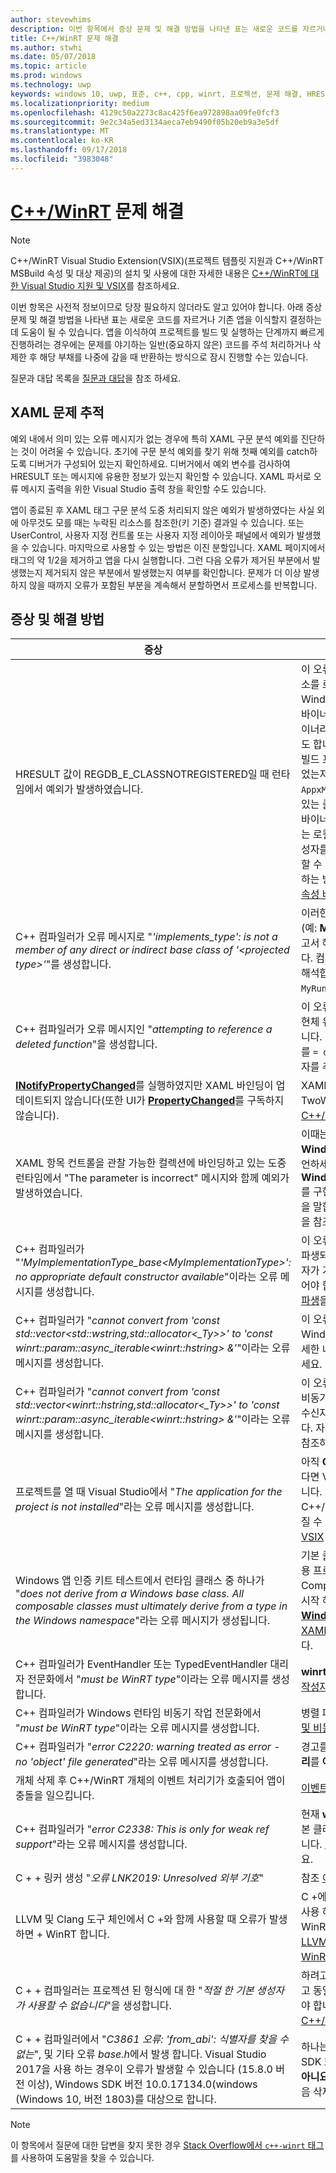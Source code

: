 ```yaml
---
author: stevewhims
description: 이번 항목에서 증상 문제 및 해결 방법을 나타낸 표는 새로운 코드를 자르거나 기존 앱을 이식할지 결정하는 데 도움이 될 수 있습니다.
title: C++/WinRT 문제 해결
ms.author: stwhi
ms.date: 05/07/2018
ms.topic: article
ms.prod: windows
ms.technology: uwp
keywords: windows 10, uwp, 표준, c++, cpp, winrt, 프로젝션, 문제 해결, HRESULT, 오류
ms.localizationpriority: medium
ms.openlocfilehash: 4129c50a2273c8ac425f6ea972898aa09fe0fcf3
ms.sourcegitcommit: 9e2c34a5ed3134aeca7eb9490f05b20eb9a3e5df
ms.translationtype: MT
ms.contentlocale: ko-KR
ms.lasthandoff: 09/17/2018
ms.locfileid: "3983048"
---
```

# <a name="troubleshooting-cwinrtwindowsuwpcpp-and-winrt-apisintro-to-using-cpp-with-winrt-issues"></a>[C++/WinRT](/windows/uwp/cpp-and-winrt-apis/intro-to-using-cpp-with-winrt) 문제 해결
> [!NOTE]
> C++/WinRT Visual Studio Extension(VSIX)(프로젝트 템플릿 지원과 C++/WinRT MSBuild 속성 및 대상 제공)의 설치 및 사용에 대한 자세한 내용은 [C++/WinRT에 대한 Visual Studio 지원 및 VSIX](intro-to-using-cpp-with-winrt.md#visual-studio-support-for-cwinrt-and-the-vsix)를 참조하세요.

이번 항목은 사전적 정보이므로 당장 필요하지 않더라도 알고 있어야 합니다. 아래 증상 문제 및 해결 방법을 나타낸 표는 새로운 코드를 자르거나 기존 앱을 이식할지 결정하는 데 도움이 될 수 있습니다. 앱을 이식하여 프로젝트를 빌드 및 실행하는 단계까지 빠르게 진행하려는 경우에는 문제를 야기하는 일반(중요하지 않은) 코드를 주석 처리하거나 삭제한 후 해당 부채를 나중에 갚을 때 반환하는 방식으로 잠시 진행할 수는 있습니다.

질문과 대답 목록을 [질문과 대답](faq.md)을 참조 하세요.

## <a name="tracking-down-xaml-issues"></a>XAML 문제 추적
예외 내에서 의미 있는 오류 메시지가 없는 경우에 특히 XAML 구문 분석 예외를 진단하는 것이 어려울 수 있습니다. 초기에 구문 분석 예외를 찾기 위해 첫째 예외를 catch하도록 디버거가 구성되어 있는지 확인하세요. 디버거에서 예외 변수를 검사하여 HRESULT 또는 메시지에 유용한 정보가 있는지 확인할 수 있습니다. XAML 파서로 오류 메시지 출력을 위한 Visual Studio 출력 창을 확인할 수도 있습니다.

앱이 종료된 후 XAML 태그 구문 분석 도중 처리되지 않은 예외가 발생하였다는 사실 외에 아무것도 모를 때는 누락된 리소스를 참조한(키 기준) 결과일 수 있습니다. 또는 UserControl, 사용자 지정 컨트롤 또는 사용자 지정 레이아웃 패널에서 예외가 발생했을 수 있습니다. 마지막으로 사용할 수 있는 방법은 이진 분할입니다. XAML 페이지에서 태그의 약 1/2을 제거하고 앱을 다시 실행합니다. 그런 다음 오류가 제거된 부분에서 발생했는지 제거되지 않은 부분에서 발생했는지 여부를 확인합니다. 문제가 더 이상 발생하지 않을 때까지 오류가 포함된 부분을 계속해서 분할하면서 프로세스를 반복합니다.

## <a name="symptoms-and-remedies"></a>증상 및 해결 방법
| 증상 | 해결 방법 |
|---------|--------|
| HRESULT 값이 REGDB_E_CLASSNOTREGISTERED일 때 런타임에서 예외가 발생하였습니다. | 이 오류가 발생하는 한 가지 원인은 Windows 런타임 구성 요소를 로드할 수 없기 때문입니다. 이때는 구성 요소의 Windows 런타임 메타데이터 파일(`.winmd`) 이름이 구성 요소 바이너리의 이름(`.dll`)과 동일한지 확인하세요. 구성 요소 바이너리는 프로젝트의 이름이자 루트 네임스페이스의 이름이기도 합니다. 또한 Windows 런타임 메타데이터와 바이너리가 빌드 프로세스를 통해 사용할 앱의 `Appx` 폴더로 정확히 복사되었는지도 확인하세요. 그 밖에 사용할 앱의 `AppxManifest.xml`(`Appx` 폴더에 위치함) 파일에 활성화할 수 있는 클래스를 정확히 선언한 **&lt;InProcessServer&gt;** 요소와 바이너리 이름이 포함되어 있는지도 확인해야 합니다. 이 오류는 로컬에 구현된 런타임 클래스를 프로젝션된 형식의 기본 생성자를 통해 인스턴스화하는 실수를 저지르는 경우에도 발생할 수 있습니다. 이러한 경우 프로젝션된 형식을 올바르게 사용하는 방법에 대한 자세한 내용은 [XAML 컨트롤, C++/WinRT 속성 바인딩](binding-property.md)을 참조하세요. |
| C++ 컴파일러가 오류 메시지로 "*'implements_type': is not a member of any direct or indirect base class of '&lt;projected type&gt;'*"를 생성합니다. | 이러한 오류는 구현체 유형의 네임스페이스-비정규화 이름(예: **MyRuntimeClass**, for example)으로 **make**를 호출하고서 해당 유형의 헤더를 추가하지 않았을 때 발생할 수 있습니다. 컴파일러는 **MyRuntimeClass**를 프로젝션된 형식으로 해석합니다. 이 문제를 해결하려면 구현체 유형의 헤더(예: `MyRuntimeClass.h`)를 추가해야 합니다. |
| C++ 컴파일러가 오류 메시지인 "*attempting to reference a deleted function*"을 생성합니다. | 이 오류는 **make**를 호출하면서 템플릿 매개 변수로 전달할 구현체 유형에 `= delete` 기본 생성자가 있을 때 발생할 수 있습니다. 이때는 구현체 유형의 헤더 파일을 편집하여 `= delete`를 `= default`로 변경하세요. 또한 런타임 클래스 IDL에 생성자를 추가해도 좋습니다. |
| [**INotifyPropertyChanged**](/uwp/api/windows.ui.xaml.data.inotifypropertychanged)를 실행하였지만 XAML 바인딩이 업데이트되지 않습니다(또한 UI가 [**PropertyChanged**](/uwp/api/windows.ui.xaml.data.inotifypropertychanged.PropertyChanged)를 구독하지 않습니다). | XAML 태그의 바인딩 표현식에서 `Mode=OneWay`(또는 TwoWay)로 설정해야 합니다. [XAML 컨트롤, a C++/WinRT 속성 바인딩](binding-property.md)을 참조하세요. |
| XAML 항목 컨트롤을 관찰 가능한 컬렉션에 바인딩하고 있는 도중 런타임에서 "The parameter is incorrect" 메시지와 함께 예외가 발생하였습니다. | 이때는 IDL 및 구현체에서 관찰 가능한 컬렉션을 모두 **Windows.Foundation.Collections.IVector<IInspectable>** 유형으로 선언하세요. 단, **Windows.Foundation.Collections.IObservableVector<T>** 를 구현하는 개체는 반환해야 합니다. 여기에서 T는 요소 유형을 말합니다. [XAML 항목 컨트롤, C++/WinRT 컬렉션 바인딩](binding-collection.md)을 참조하세요.  |
| C++ 컴파일러가 "*'MyImplementationType_base&lt;MyImplementationType&gt;': no appropriate default constructor available*"이라는 오류 메시지를 생성합니다.|이 오류는 특수(non-trivial) 생성자를 가지고 있는 유형에서 파생되었을 때 발생할 수 있습니다. 이때는 파생된 유형의 생성자가 기본 유형의 생성자에게 필요한 매개 변수와 함께 전달되어야 합니다. 유효 예제는 [특수 생성자를 가지고 있는 유형에서 파생](author-apis.md#deriving-from-a-type-that-has-a-non-trivial-constructor)을 참조하세요.|
| C++ 컴파일러가 "*cannot convert from 'const std::vector&lt;std::wstring,std::allocator&lt;_Ty&gt;&gt;' to 'const winrt::param::async_iterable&lt;winrt::hstring&gt; &'*"이라는 오류 메시지를 생성합니다.|이 오류는 std::wstring에서 std::vector를 컬렉션이 필요한 Windows 런타임 API에게 전달할 때 발생할 수 있습니다. 자세한 내용은 [표준 C++ 데이터 형식 및 C++/WinRT](std-cpp-data-types.md)를 참조하세요.|
| C++ 컴파일러가 "*cannot convert from 'const std::vector&lt;winrt::hstring,std::allocator&lt;_Ty&gt;&gt;' to 'const winrt::param::async_iterable&lt;winrt::hstring&gt; &'*"이라는 오류 메시지를 생성합니다.|이 오류는 winrt::hstring에서 std::vector를 컬렉션이 필요한 비동기식 Windows 런타임 API로 전달하면서 벡터를 비동기 수신자로 복사하거나 이동시키지 않았을 때 발생할 수 있습니다. 자세한 내용은 [표준 C++ 데이터 형식 및 C++/WinRT](std-cpp-data-types.md)를 참조하세요.|
| 프로젝트를 열 때 Visual Studio에서 "*The application for the project is not installed*"라는 오류 메시지를 생성합니다.|아직 **C++ 개발용 Windows 유니버설 도구**를 설치하지 않았다면 Visual Studio의 **새 프로젝트** 대화 상자에서 설치해야 합니다. 그래도 문제가 해결되지 않으면 프로젝트가 C++/WinRT Visual Studio Extension(VSIX)에 따라 달라질 수 있습니다([C++/WinRT에 대한 Visual Studio 지원 및 VSIX](intro-to-using-cpp-with-winrt.md#visual-studio-support-for-cwinrt-and-the-vsix) 참조).|
| Windows 앱 인증 키트 테스트에서 런타임 클래스 중 하나가 "*does not derive from a Windows base class. All composable classes must ultimately derive from a type in the Windows namespace*"라는 오류 메시지가 생성됩니다.|기본 클래스에서 파생 되는 모든 런타임 클래스 (선언 하는 응용 프로그램에서) 이라고는 *구성 가능한* 클래스입니다. Composable 클래스의 최종 기본 클래스 네임 스페이스로; 시작 하는 형식 이어야 합니다. 예를 들어 [**Windows.UI.Xaml.DependencyObject**](/uwp/api/windows.ui.xaml.dependencyobject)합니다. 참조 [XAML 컨트롤, 바인딩 C + + /winrt 속성](binding-property.md) 자세한 내용은 합니다.|
| C++ 컴파일러가 EventHandler 또는 TypedEventHandler 대리자 전문화에서 "*must be WinRT type*"이라는 오류 메시지를 생성합니다.|**winrt::delegate&lt;...T&gt;** 를 대신 사용하세요. [C++/WinRT의 작성자 이벤트](author-events.md)를 참조하세요.|
| C++ 컴파일러가 Windows 런타임 비동기 작업 전문화에서 "*must be WinRT type*"이라는 오류 메시지를 생성합니다.|병렬 패턴 라이브러리(PPL) [**작업**](https://msdn.microsoft.com/library/hh750113)을 대신 반환하세요. [동시성 및 비동기 작업](concurrency.md)을 참조하세요.|
| C++ 컴파일러가 "*error C2220: warning treated as error - no 'object' file generated*"라는 오류 메시지를 생성합니다.|경고를 수정하거나, 혹은 **C/C++** > **일반** > **경고를 오류로 처리**를 **아니오(/WX-)** 로 설정하세요.|
| 개체 삭제 후 C++/WinRT 개체의 이벤트 처리기가 호출되어 앱이 충돌을 일으킵니다.|[이벤트 처리기에서 *이* 개체의 사용](handle-events.md#using-the-this-object-in-an-event-handler)을 참조하세요.|
| C++ 컴파일러가 "*error C2338: This is only for weak ref support*"라는 오류 메시지를 생성합니다.|현재 **winrt::no_weak_ref** 마커 구조체를 템플릿 인수로 기본 클래스에게 전달한 유형에 대해 약한 참조를 요청하고 있습니다. [약한 참조 지원을 사용하지 않도록 옵트아웃](weak-references.md#opting-out-of-weak-reference-support)을 참조하세요.|
| C + + 링커 생성 "*오류 LNK2019: Unresolved 외부 기호*"|참조 [이유는 링커 링커에서 "LNK2019: 외부 기호가" 오류?](faq.md#why-is-the-linker-giving-me-a-lnk2019-unresolved-external-symbol-error)|
| LLVM 및 Clang 도구 체인에서 C +와 함께 사용할 때 오류가 발생 하면 + WinRT 합니다.|C +에 LLVM 및 Clang 도구 체인은 지원 되지 + 다음 방법을 사용 하 여 그 내부적으로 에뮬레이션 하려는 경우 하지만 WinRT에서 설명 하는 것 같은 실험을 시도할 수 있습니다 [LLVM/Clang C + 컴파일하는 데 사용할 수 있나요 + WinRT?](faq.md#can-i-use-llvmclang-to-compile-with-cwinrt)합니다.|
| C + + 컴파일러는 프로젝션 된 형식에 대 한 "*적절 한 기본 생성자가 사용할 수 없습니다*"을 생성합니다. | 하려고 하는 런타임 클래스 개체를 초기화를 지연 또는 사용 하 고 동일한 프로젝트에서 런타임 클래스를 구현할 경우 호출 해야 합니다 `nullptr_t` 생성자입니다. 자세한 정보는 [C++/WinRT를 통한 API 사용](consume-apis.md)을 참조하세요. |
| C + + 컴파일러에서 "*C3861 오류: 'from_abi': 식별자를 찾을 수 없는*", 및 기타 오류 *base.h*에서 발생 합니다. Visual Studio 2017을 사용 하는 경우이 오류가 발생할 수 있습니다 (15.8.0 버전 이상), Windows SDK 버전 10.0.17134.0(windows (Windows 10, 버전 1803)를 대상으로 합니다. | 하나는 이후 (자세한 준수)를 대상으로 버전의 Windows SDK 또는 프로젝트 속성 집합 **C/c + +** > **언어** > **적합성 모드: 아니요** (또한 경우 **허용 /-**  >  **언어** >  **추가 옵션****명령줄** 다음 삭제). |

> [!NOTE]
> 이 항목에서 질문에 대한 답변을 찾지 못한 경우 [Stack Overflow에서 `c++-winrt` 태그](https://stackoverflow.com/questions/tagged/c%2b%2b-winrt)를 사용하여 도움말을 찾을 수 있습니다.
